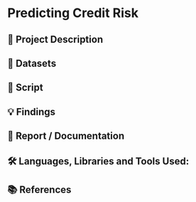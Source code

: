# Predicting Credit Risk

## 📝 Project Description

## 📁 Datasets

## 📜 Script

## 💡 Findings

## 💼 Report / Documentation

## 🛠️ Languages, Libraries and Tools Used:

## 📚 References
